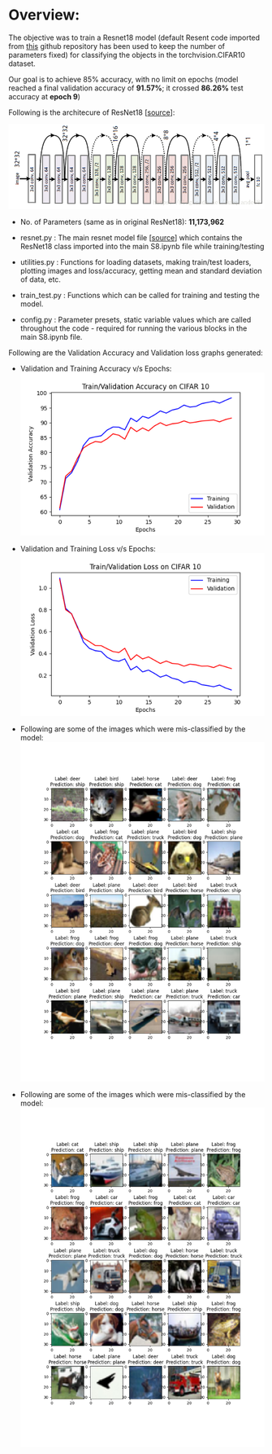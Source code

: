 # **Overview:**
The objective was to train a Resnet18 model (default Resent code imported from [this](https://github.com/kuangliu/pytorch-cifar/blob/master/models/resnet.py "pytorch-cifar-resnet18") github repository has been used to keep the number of parameters fixed) for classifying the objects in the torchvision.CIFAR10 dataset.

Our goal is to achieve 85% accuracy, with no limit on epochs (model reached a final validation accuracy of **91.57%**; it crossed **86.26%** test accuracy at **epoch 9**)

Following is the architecure of ResNet18 [[source](https://duchesnay.github.io/pystatsml/_images/resnet18.png "cifar-resnet18")]:
<p align="center">
  <img src="https://github.com/AkhilP9182/EVA5---Extensive-Vision-AI/blob/main/S8/images/resnet18_architecture.png?raw=true">
</p>

*   No. of Parameters (same as in original ResNet18): **11,173,962**

*   resnet.py     : The main resnet model file [[source](https://github.com/kuangliu/pytorch-cifar/blob/master/models/resnet.py "pytorch-cifar-resnet18")] which contains the ResNet18 class imported into the main S8.ipynb file while training/testing
*   utilities.py  : Functions for loading datasets, making train/test loaders, plotting images and loss/accuracy, getting mean and standard deviation of data, etc.
*   train_test.py : Functions which can be called for training and testing the model.
*   config.py     : Parameter presets, static variable values which are called throughout the code - required for running the various blocks in the main S8.ipynb file.

Following are the Validation Accuracy and Validation loss graphs generated: <br/>
*   Validation and Training Accuracy v/s Epochs: <br/>
![S8_accuracy](https://github.com/AkhilP9182/EVA5---Extensive-Vision-AI/blob/main/S8/images/S8_accuracy.png?raw=true)

*   Validation and Training Loss v/s Epochs: <br/>
![S8_loss](https://github.com/AkhilP9182/EVA5---Extensive-Vision-AI/blob/main/S8/images/S8_loss.png?raw=true)

*   Following are some of the images which were mis-classified by the model: <br/>
![S8_misclassified_images](https://github.com/AkhilP9182/EVA5---Extensive-Vision-AI/blob/main/S8/images/S8_misclassified_images.png?raw=true)

*   Following are some of the images which were mis-classified by the model: <br/>
![S8_correct_classified_images](https://github.com/AkhilP9182/EVA5---Extensive-Vision-AI/blob/main/S8/images/S8_correct_classified_images.png?raw=true)
